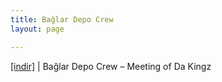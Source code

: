 ```yaml
---
title: Bağlar Depo Crew
layout: page

---
```

<a href="https://cloud.mail.ru/public/dd0f3b63f062/Ba%C4%9Flar%20Depo%20Crew%20-%20Meeting%20Of%20Da%20Kingz" target="_blank">[indir]</a>   |   Bağlar Depo Crew &#8211; Meeting of Da Kingz